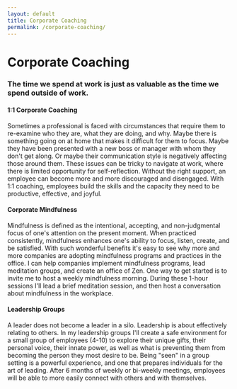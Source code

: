 ```yaml
---
layout: default
title: Corporate Coaching
permalink: /corporate-coaching/
---
```


# Corporate Coaching

### The time we spend at work is just as valuable as the time we spend outside of work.

#### 1:1 Corporate Coaching

Sometimes a professional is faced with circumstances that require them to re-examine who they are, what they are doing, and why. Maybe there is something going on at home that makes it difficult for them to focus. Maybe they have been presented with a new boss or manager with whom they don't get along. Or maybe their communication style is negatively affecting those around them. These issues can be tricky to navigate at work, where there is limited opportunity for self-reflection. Without the right support, an employee can become more and more discouraged and disengaged. With 1:1 coaching, employees build the skills and the capacity they need to be productive, effective, and joyful.

#### Corporate Mindfulness

Mindfulness is defined as the intentional, accepting, and non-judgmental focus of one's attention on the present moment. When practiced consistently, mindfulness enhances one's ability to focus, listen, create, and be satisfied. With such wonderful benefits it's easy to see why more and more companies are adopting mindfulness programs and practices in the office. I can help companies implement mindfulness programs, lead meditation groups, and create an office of Zen. One way to get started is to invite me to host a weekly mindfulness morning. During these 1-hour sessions I'll lead a brief meditation session, and then host a conversation about mindfulness in the workplace. 

#### Leadership Groups

A leader does not become a leader in a silo. Leadership is about effectively relating to others. In my leadership groups I'll create a safe environment for a small group of employees (4-10) to explore their unique gifts, their personal voice, their innate power, as well as what is preventing them from becoming the person they most desire to be. Being "seen" in a group setting is a powerful experience, and one that prepares individuals for the art of leading. After 6 months of weekly or bi-weekly meetings, employees will be able to more easily connect with others and with themselves. 
